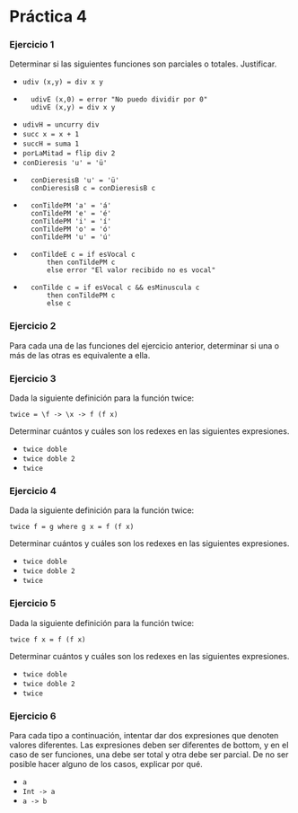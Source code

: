 # Práctica 4

### Ejercicio 1
Determinar si las siguientes funciones son parciales o totales. Justificar. 

- `udiv (x,y) = div x y` 
- ```
    udivE (x,0) = error "No puedo dividir por 0"
    udivE (x,y) = div x y
- `udivH = uncurry div`
- ``succ x = x + 1``
- ``succH = suma 1``
- ``porLaMitad = flip div 2``
- ``conDieresis 'u' = 'ü'``
- ```
    conDieresisB 'u' = 'ü'
    conDieresisB c = conDieresisB c
- ```
    conTildePM 'a' = 'á'
    conTildePM 'e' = 'é'
    conTildePM 'i' = 'í'
    conTildePM 'o' = 'ó'
    conTildePM 'u' = 'ú'
- ```
    conTildeE c = if esVocal c
        then conTildePM c
        else error "El valor recibido no es vocal"
- ```
    conTilde c = if esVocal c && esMinuscula c
        then conTildePM c
        else c 

### Ejercicio 2
Para cada una de las funciones del ejercicio anterior, determinar si una o más de las otras es equivalente a ella.

### Ejercicio 3
Dada la siguiente definición para la función twice:

`twice = \f -> \x -> f (f x)`

Determinar cuántos y cuáles son los redexes en las siguientes expresiones.
- `twice doble`
- ``twice doble 2``
- ``twice``

### Ejercicio 4
Dada la siguiente definición para la función twice:

`twice f = g where g x = f (f x)`

Determinar cuántos y cuáles son los redexes en las siguientes expresiones.
- `twice doble`
- ``twice doble 2``
- ``twice``

### Ejercicio 5
Dada la siguiente definición para la función twice:

`twice f x = f (f x)`

Determinar cuántos y cuáles son los redexes en las siguientes expresiones.
- `twice doble`
- ``twice doble 2``
- ``twice``

### Ejercicio 6
Para cada tipo a continuación, intentar dar dos expresiones que denoten valores diferentes. Las expresiones deben ser diferentes de bottom, y en el caso de ser funciones, una debe ser total y otra debe ser parcial. De no ser posible hacer alguno de los casos, explicar por qué.

- `a`
- `Int -> a`
- `a -> b`